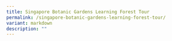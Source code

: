 ```yaml
---
title: Singapore Botanic Gardens Learning Forest Tour
permalink: /singapore-botanic-gardens-learning-forest-tour/
variant: markdown
description: ""
---
```

